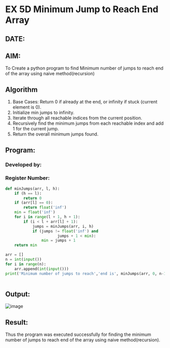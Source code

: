 # EX 5D Minimum Jump to Reach End Array
## DATE:
## AIM:
To Create a python program to find Minimum number of jumps to reach end  of the array using naive method(recursion)

## Algorithm
1. Base Cases: Return 0 if already at the end, or infinity if stuck (current element is 0).
2. Initialize min jumps to infinity.
3. Iterate through all reachable indices from the current position.
4. Recursively find the minimum jumps from each reachable index and add 1 for the current jump.
5. Return the overall minimum jumps found.   

## Program:
### Developed by: 
### Register Number:  
```python
def minJumps(arr, l, h):
    if (h == l):
        return 0
    if (arr[l] == 0):
        return float('inf')
    min = float('inf')
    for i in range(l + 1, h + 1):
        if (i < l + arr[l] + 1):
            jumps = minJumps(arr, i, h)
            if (jumps != float('inf') and
                       jumps + 1 < min):
                min = jumps + 1
    return min
        
arr = []
n = int(input()) 
for i in range(n):
    arr.append(int(input()))
print('Minimum number of jumps to reach','end is', minJumps(arr, 0, n-1))
 
```
## Output:

![image](https://github.com/user-attachments/assets/ce041851-6707-4d03-97e9-b8ae64d914c4)

## Result:
Thus the program was executed successfully for finding the minimum number of jumps to reach end  of the array using naive method(recursion).
